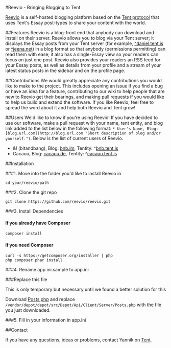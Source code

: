 #Reevio - Bringing Blogging to Tent

[Reevio](https://reevio.tent.is "Reevio on Tent") is a self-hosted blogging platform based on the [Tent protocol](http://tent.io "Tent - The decentralized social web") that uses Tent's Essay post-types to share your content with the world.

##Features
Reevio is a blog-front end that anybody can download and install on their server. Reevio allows you to blog via your Tent server; it displays the Essay posts from your Tent server (for example, [^daniel.tent.is](https://daniel.tent.is "Daniel Siders, Tent co-founder") or [^jeena.net](https://jeena.net "Jeena, one of the first Tent self-hosters")) in a blog format so that anybody (permissions permitting) can read them with ease; it also has a single-Essay view so your readers can focus on just one post. Reevio also provides your readers an RSS feed for your Essay posts, as well as details from your profile and a stream of your latest status posts in the sidebar and on the profile page.

##Contributions
We would greatly appreciate any contributions you would like to make to the project. This includes opening an issue if you find a bug or have an idea for a feature, contributing to our wiki to help people that are new to Reevio get their bearings, and making pull requests if you would like to help us build and extend the software. If you like Reevio, feel free to spread the word about it and help both Reevio and Tent grow!

##Users
We'd like to know if you're using Reevio! If you have decided to use our software, make a pull request with your name, tent entity, and blog link added to the list below in the following format: ```* User's Name, Blog: [blog.url.com](http://blog.url.com "Short description of blog and/or yourself.")```. Below is the list of current users of Reevio.

* &! (bitandbang), Blog: [bnb.im](http://bnb.im "Web-driven college student who loves Tent."), Tentity: ^[bnb.tent.is](https://bnb.tent.is "Tent Entity.")
* Cacauu, Blog: [cacauu.de](http://cacauu.de "German technonlogy-lover who blogs about technology, coding, photography and some other things"), Tentity: ^[cacauu.tent.is](https://cacauu.tent.is "Tent Entity.")

##Installation

###1. Move into the folder you'd like to install Reevio in 

	cd your/reevio/path

###2. Clone the git repo

	git clone https://github.com/reevio/reevio.git

###3. Install Dependencies

#### If you already have Composer

	composer install
			
#### If you need Composer

	curl -s https://getcomposer.org/installer | php
	php composer.phar install
			
###4. Rename app.ini.sample to app.ini

###Replace this file

This is only temporary but necessary until we found a better solution for this

Download [Posts.php](http://cl.ly/code/200U1a2Y352b) and replace ```/vendor/depot/depot/src/Depot/Api/Client/Server/Posts.php``` with the file you just downloaded.

###5. Fill in your information in app.ini


##Contact

If you have any questions, ideas or problems, contact Yannik on [Tent](https://cacauu.tent.is).
